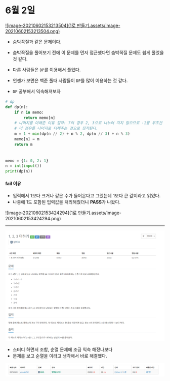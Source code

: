 # 6월 2일

[![image-20210602153213504](1로 만들기.assets/image-20210602153213504.png)](https://www.acmicpc.net/problem/1463)



- 숨박꼭질과 같은 문제이다.
- 숨박꼭질을 풀어보기 전에 이 문제를 먼저 접근했다면 숨박꼭질 문제도 쉽게 풀었을 것 같다.

- 다른 사람들은 `DP`를 이용해서 풀었다.
- 언젠가 보면은 백준 풀때 사람들이 `DP`를 많이 이용하는 것 같다.
- `DP` 공부해서 익숙해져보자



```python
# dp
def dp(n):
    if n in memo:
        return memo[n]
    # 나머지를 더해준 이유 짐작: 7의 경우 2, 3으로 나누어 지지 않으므로 -1를 무조건 해줘야한다.
    # 이 경우를 나머지로 더해주는 것으로 짐작된다.
    m = 1 + min(dp(n // 2) + n % 2, dp(n // 3) + n % 3)
    memo[n] = m
    return m


memo = {1: 0, 2: 1}
n = int(input())
print(dp(n))
```





#### fail 이유

- 입력에서 1보다 크거나 같은 수가 들어온다고 그랬는데 1보다 큰 값이라고 읽었다.
- 나중에 1도 포함된 입력값을 처리해줬더니 **PASS**가 나왔다.



![image-20210602153424294](1로 만들기.assets/image-20210602153424294.png)



---

![image-20210602161005085](README.assets/image-20210602161005085.png)



- 스터디 하면서 조합, 순열 문제에 조금 익숙 해졌나보다
- 문제를 보고  순열을 이라고 생각해서  바로 해결했다.



![image-20210602161244521](README.assets/image-20210602161244521.png)